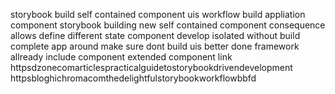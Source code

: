 storybook build self contained component uis workflow build appliation component storybook building new self contained component consequence allows define different state component develop isolated without build complete app around make sure dont build uis better done framework allready include component extended component link httpsdzonecomarticlespracticalguidetostorybookdrivendevelopment httpsbloghichromacomthedelightfulstorybookworkflowbbfd